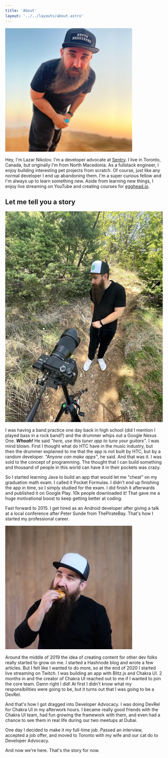 ```yaml
---
title: 'About'
layout: '../../layouts/about.astro'
---
```


![A photo of Lazar Nikolov](./lazar-1.jpg)

Hey, I'm Lazar Nikolov. I'm a developer advocate at
[Sentry](https://sentry.io/welcome). I live in Toronto, Canada, but originally
I'm from North Macedonia. As a fullstack engineer, I enjoy building interesting
pet projects from scratch. Of course, just like any normal developer I end up
abandoning them. I'm a super curious fellow and I'm always up to learn something
new. Aside from learning new things, I enjoy live streaming on YouTube and
creating courses for [egghead.io](https://egghead.io).

## Let me tell you a story

![A photo of Lazar Nikolov](./lazar-3.jpg)

I was having a band practice one day back in high school (did I mention I played
bass in a rock band?) and the drummer whips out a Google Nexus One. _**Whoah!**_
He said _"here, use this tuner app to tune your guitars"_. I was mind blown.
First I thought what do HTC have in the music industry, but then the drummer
explained to me that the app is not built by HTC, but by a random developer.
_"Anyone can make apps"_, he said. And that was it. I was sold to the concept of
programming. The thought that I can build something and thousand of people in
this world can have it in their pockets was crazy.

So I started learning Java to build an app that would let me "cheat" on my
graduation math exam. I called it Pocket Formulas. I didn't end up finishing the
app in time, so I simply studied for the exam. I did finish it afterwards and
published it on Google Play. 10k people downloaded it! That gave me a huge
motivational boost to keep getting better at coding.

Fast forward to 2015. I get hired as an Android developer after giving a talk at
a local conference after Peter Sunde from ThePirateBay. That's how I started my
professional career.

![A photo of Lazar Nikolov](./lazar-2.jpg)

Around the middle of 2019 the idea of creating content for other dev folks
really started to grow on me. I started a Hashnode blog and wrote a few
articles. But I felt like I wanted to do more, so at the end of 2020 I started
live streaming on Twitch. I was building an app with Blitz.js and Chakra UI. 2
months in and the creator of Chakra UI reached out to me if I wanted to join the
core team. Damn right I did! At first I didn't know what my responsibilities
were going to be, but it turns out that I was going to be a DevRel.

And that's how I got dragged into Developer Advocacy. I was doing DevRel for
Chakra UI in my afterwork hours. I became really good friends with the Chakra UI
team, had fun growing the framework with them, and even had a chance to see them
in real life during our two meetups at Dubai.

One day I decided to make it my full-time job. Passed an interview, accepted a
job offer, and moved to Toronto with my wife and our cat do to Developer
Advocacy.

And now we're here. That's the story for now.
